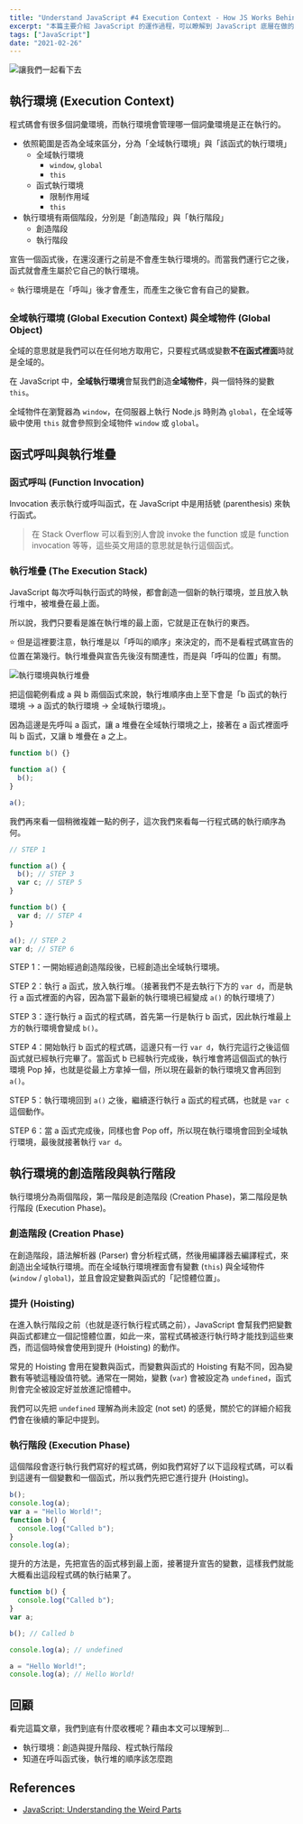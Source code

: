 ```yaml
---
title: "Understand JavaScript #4 Execution Context - How JS Works Behind The Scenes"
excerpt: "本篇主要介紹 JavaScript 的運作過程，可以瞭解到 JavaScript 底層在做的事情，以及程式碼處理與執行的過程，還有一些我們必須理解的專有名詞。以下一一仔細跟大家說明 (๑•̀ㅂ•́)و✧"
tags: ["JavaScript"]
date: "2021-02-26"
---
```


![讓我們一起看下去](https://i.imgur.com/WybJvLc.png)

## 執行環境 (Execution Context)

程式碼會有很多個詞彙環境，而執行環境會管理哪一個詞彙環境是正在執行的。

- 依照範圍是否為全域來區分，分為「全域執行環境」與「該函式的執行環境」
  - 全域執行環境
    - `window`, `global`
    - `this`
  - 函式執行環境
    - 限制作用域
    - `this`
- 執行環境有兩個階段，分別是「創造階段」與「執行階段」
  - 創造階段
  - 執行階段

宣告一個函式後，在還沒運行之前是不會產生執行環境的。而當我們運行它之後，函式就會產生屬於它自己的執行環境。

⭐️ 執行環境是在「呼叫」後才會產生，而產生之後它會有自己的變數。

### 全域執行環境 (Global Execution Context) 與全域物件 (Global Object)

全域的意思就是我們可以在任何地方取用它，只要程式碼或變數**不在函式裡面**時就是全域的。

在 JavaScript 中，**全域執行環境**會幫我們創造**全域物件**，與一個特殊的變數 `this`。

全域物件在瀏覽器為 `window`，在伺服器上執行 Node.js 時則為 `global`，在全域等級中使用 `this` 就會參照到全域物件 `window` 或 `global`。

## 函式呼叫與執行堆疊

### 函式呼叫 (Function Invocation)

Invocation 表示執行或呼叫函式，在 JavaScript 中是用括號 (parenthesis) 來執行函式。

> 在 Stack Overflow 可以看到別人會說 invoke the function 或是 function invocation 等等，這些英文用語的意思就是執行這個函式。

### 執行堆疊 (The Execution Stack)

JavaScript 每次呼叫執行函式的時候，都會創造一個新的執行環境，並且放入執行堆中，被堆疊在最上面。

所以說，我們只要看是誰在執行堆的最上面，它就是正在執行的東西。

⭐️ 但是這裡要注意，執行堆是以「呼叫的順序」來決定的，而不是看程式碼宣告的位置在第幾行。執行堆疊與宣告先後沒有關連性，而是與「呼叫的位置」有關。

![執行環境與執行堆疊](https://i.imgur.com/jyHEhNQ.png)

把這個範例看成 a 與 b 兩個函式來說，執行堆順序由上至下會是「b 函式的執行環境 → a 函式的執行環境 → 全域執行環境」。

因為這邊是先呼叫 a 函式，讓 a 堆疊在全域執行環境之上，接著在 a 函式裡面呼叫 b 函式，又讓 b 堆疊在 a 之上。

```javascript
function b() {}

function a() {
  b();
}

a();
```

我們再來看一個稍微複雜一點的例子，這次我們來看每一行程式碼的執行順序為何。

```javascript
// STEP 1

function a() {
  b(); // STEP 3
  var c; // STEP 5
}

function b() {
  var d; // STEP 4
}

a(); // STEP 2
var d; // STEP 6
```

STEP 1：一開始經過創造階段後，已經創造出全域執行環境。

STEP 2：執行 a 函式，放入執行堆。（接著我們不是去執行下方的 `var d`，而是執行 a 函式裡面的內容，因為當下最新的執行環境已經變成 `a()` 的執行環境了）

STEP 3：逐行執行 a 函式的程式碼，首先第一行是執行 b 函式，因此執行堆最上方的執行環境會變成 `b()`。

STEP 4：開始執行 b 函式的程式碼，這邊只有一行 `var d`，執行完這行之後這個函式就已經執行完畢了。當函式 b 已經執行完成後，執行堆會將這個函式的執行環境 Pop 掉，也就是從最上方拿掉一個，所以現在最新的執行環境又會再回到 `a()`。

STEP 5：執行環境回到 `a()` 之後，繼續逐行執行 a 函式的程式碼，也就是 `var c` 這個動作。

STEP 6：當 a 函式完成後，同樣也會 Pop off，所以現在執行環境會回到全域執行環境，最後就接著執行 `var d`。

## 執行環境的創造階段與執行階段

執行環境分為兩個階段，第一階段是創造階段 (Creation Phase)，第二階段是執行階段 (Execution Phase)。

### 創造階段 (Creation Phase)

在創造階段，語法解析器 (Parser) 會分析程式碼，然後用編譯器去編譯程式，來創造出全域執行環境。而在全域執行環境裡面會有變數 (`this`) 與全域物件 (`window` / `global`)，並且會設定變數與函式的「記憶體位置」。

### 提升 (Hoisting)

在進入執行階段之前（也就是逐行執行程式碼之前），JavaScript 會幫我們把變數與函式都建立一個記憶體位置，如此一來，當程式碼被逐行執行時才能找到這些東西，而這個時候會使用到提升 (Hoisting) 的動作。

常見的 Hoisting 會用在變數與函式，而變數與函式的 Hoisting 有點不同，因為變數有等號這種設值符號。通常在一開始，變數 (`var`) 會被設定為 `undefined`，函式則會完全被設定好並放進記憶體中。

我們可以先把 `undefined` 理解為尚未設定 (not set) 的感覺，關於它的詳細介紹我們會在後續的筆記中提到。

### 執行階段 (Execution Phase)

這個階段會逐行執行我們寫好的程式碼，例如我們寫好了以下這段程式碼，可以看到這邊有一個變數和一個函式，所以我們先把它進行提升 (Hoisting)。

```javascript
b();
console.log(a);
var a = "Hello World!";
function b() {
  console.log("Called b");
}
console.log(a);
```

提升的方法是，先把宣告的函式移到最上面，接著提升宣告的變數，這樣我們就能大概看出這段程式碼的執行結果了。

```javascript
function b() {
  console.log("Called b");
}
var a;

b(); // Called b

console.log(a); // undefined

a = "Hello World!";
console.log(a); // Hello World!
```

## 回顧

看完這篇文章，我們到底有什麼收穫呢？藉由本文可以理解到…

- 執行環境：創造與提升階段、程式執行階段
- 知道在呼叫函式後，執行堆的順序該怎麼跑

## References

- [JavaScript: Understanding the Weird Parts](https://www.udemy.com/course/understand-javascript/)
